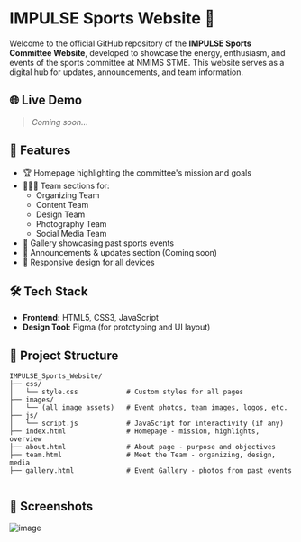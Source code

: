# IMPULSE Sports Website 🏅

Welcome to the official GitHub repository of the **IMPULSE Sports Committee Website**, developed to showcase the energy, enthusiasm, and events of the sports committee at NMIMS STME. This website serves as a digital hub for updates, announcements, and team information.

## 🌐 Live Demo
> _Coming soon..._

## 📌 Features
- 🏆 Homepage highlighting the committee's mission and goals
- 🧑‍🤝‍🧑 Team sections for:
  - Organizing Team  
  - Content Team  
  - Design Team  
  - Photography Team  
  - Social Media Team  
- 📸 Gallery showcasing past sports events
- 📣 Announcements & updates section (Coming soon)
- 📱 Responsive design for all devices

## 🛠️ Tech Stack
- **Frontend:** HTML5, CSS3, JavaScript
- **Design Tool:** Figma (for prototyping and UI layout)

## 📁 Project Structure
```
IMPULSE_Sports_Website/
├── css/
│   └── style.css            # Custom styles for all pages
├── images/
│   └── (all image assets)   # Event photos, team images, logos, etc.
├── js/
│   └── script.js            # JavaScript for interactivity (if any)
├── index.html               # Homepage - mission, highlights, overview
├── about.html               # About page - purpose and objectives
├── team.html                # Meet the Team - organizing, design, media
├── gallery.html             # Event Gallery - photos from past events


```
## 📸 Screenshots
![image](https://github.com/user-attachments/assets/ac8bbbeb-9a98-44e5-acfe-acc5afcbe1cd)

